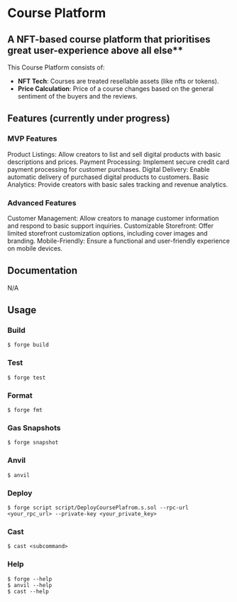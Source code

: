 # Course Platform

## A NFT-based course platform that prioritises great user-experience above all else**

This Course Platform consists of:

- **NFT Tech**: Courses are treated resellable assets (like nfts or tokens).
- **Price Calculation**: Price of a course changes based on the general sentiment of the buyers and the reviews.

## Features (currently under progress)

### MVP Features

Product Listings: Allow creators to list and sell digital products with basic descriptions and prices.
Payment Processing: Implement secure credit card payment processing for customer purchases.
Digital Delivery: Enable automatic delivery of purchased digital products to customers.
Basic Analytics: Provide creators with basic sales tracking and revenue analytics.

### Advanced Features

Customer Management: Allow creators to manage customer information and respond to basic support inquiries.
Customizable Storefront: Offer limited storefront customization options, including cover images and branding.
Mobile-Friendly: Ensure a functional and user-friendly experience on mobile devices.

## Documentation

N/A

## Usage

### Build

```shell
$ forge build
```

### Test

```shell
$ forge test
```

### Format

```shell
$ forge fmt
```

### Gas Snapshots

```shell
$ forge snapshot
```

### Anvil

```shell
$ anvil
```

### Deploy

```shell
$ forge script script/DeployCoursePlafrom.s.sol --rpc-url <your_rpc_url> --private-key <your_private_key>
```

### Cast

```shell
$ cast <subcommand>
```

### Help

```shell
$ forge --help
$ anvil --help
$ cast --help
```
